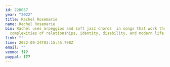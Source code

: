 ```yaml
---
id: 220037
year: "2022"
title: Rachel Rosemarie
name: Rachel Rosemarie
bio: Rachel uses arpeggios and soft jazz chords  in songs that work through the
  complexities of relationships, identity, disability, and modern life.
link: ""
time: 2022-09-24T03:15:45.798Z
email: ""
venmo: ???
paypal: ???
---
```

